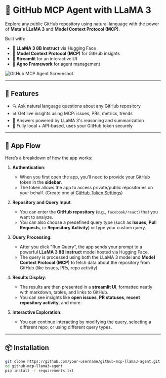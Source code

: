 # 🦙 GitHub MCP Agent with LLaMA 3

Explore any public GitHub repository using natural language with the power of **Meta's LLaMA 3** and **Model Context Protocol (MCP)**.

Built with:
- 🦙 **LLaMA 3 8B Instruct** via Hugging Face
- 🧠 **Model Context Protocol (MCP)** for GitHub insights
- 🎈 **Streamlit** for an interactive UI
- 🔧 **Agno Framework** for agent management

![GitHub MCP Agent Screenshot](https://your-screenshot-link.png)

---

## 🚀 Features

- 🔍 Ask natural language questions about any GitHub repository
- 📊 Get live insights using MCP: issues, PRs, metrics, trends
- 🤖 Answers powered by LLaMA 3's reasoning and summarization
- 🧰 Fully local + API-based, uses your GitHub token securely

---

## 🧩 App Flow

Here’s a breakdown of how the app works:

1. **Authentication**:
   - When you first open the app, you’ll need to provide your GitHub token in the **sidebar**.
   - The token allows the app to access private/public repositories on your behalf. (Create one at [GitHub Token Settings](https://github.com/settings/tokens))

2. **Repository and Query Input**:
   - You can enter the **GitHub repository** (e.g., `facebook/react`) that you want to analyze.
   - You can also choose a predefined query type (such as **Issues**, **Pull Requests**, or **Repository Activity**) or type your custom query.

3. **Query Processing**:
   - After you click "Run Query", the app sends your prompt to a powerful **LLaMA 3 8B Instruct** model hosted via Hugging Face.
   - The query is processed using both the LLaMA 3 model and **Model Context Protocol (MCP)** to fetch data about the repository from GitHub (like issues, PRs, repo activity).

4. **Results Display**:
   - The results are then presented in a **streamlit UI**, formatted neatly with markdown, tables, and links to GitHub.
   - You can see insights like **open issues**, **PR statuses**, **recent repository activity**, and more.

5. **Interactive Exploration**:
   - You can continue interacting by modifying the query, selecting a different repo, or using different query types.

---

## 📦 Installation

```bash
git clone https://github.com/your-username/github-mcp-llama3-agent.git
cd github-mcp-llama3-agent
pip install -r requirements.txt
